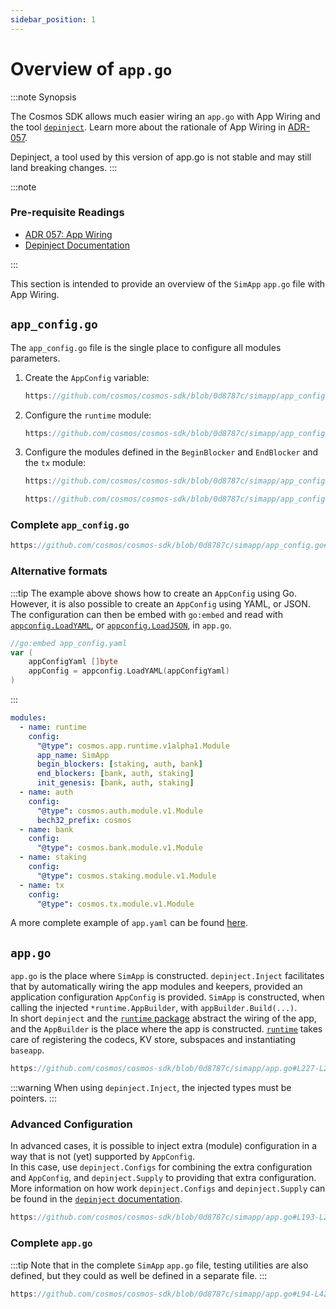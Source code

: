 ```yaml
---
sidebar_position: 1
---
```


# Overview of `app.go`

:::note Synopsis

The Cosmos SDK allows much easier wiring an `app.go` with App Wiring and the tool [`depinject`](../tooling/02-depinject.md).
Learn more about the rationale of App Wiring in [ADR-057](../architecture/adr-057-app-wiring.md).

Depinject, a tool used by this version of app.go is not stable and may still land breaking changes. 
:::

:::note

### Pre-requisite Readings

* [ADR 057: App Wiring](../architecture/adr-057-app-wiring.md)
* [Depinject Documentation](../tooling/02-depinject.md)

:::

This section is intended to provide an overview of the `SimApp` `app.go` file with App Wiring.

## `app_config.go`

The `app_config.go` file is the single place to configure all modules parameters.

1. Create the `AppConfig` variable:

    ```go reference
    https://github.com/cosmos/cosmos-sdk/blob/0d8787c/simapp/app_config.go#L77-L78
    ```

2. Configure the `runtime` module:

    ```go reference
    https://github.com/cosmos/cosmos-sdk/blob/0d8787c/simapp/app_config.go#L79-L137
    ```

3. Configure the modules defined in the `BeginBlocker` and `EndBlocker` and the `tx` module:

    ```go reference
    https://github.com/cosmos/cosmos-sdk/blob/0d8787c/simapp/app_config.go#L138-L156
    ```

    ```go reference
    https://github.com/cosmos/cosmos-sdk/blob/0d8787c/simapp/app_config.go#L170-L173
    ```

### Complete `app_config.go`

```go reference
https://github.com/cosmos/cosmos-sdk/blob/0d8787c/simapp/app_config.go#L52-L233
```

### Alternative formats

:::tip
The example above shows how to create an `AppConfig` using Go. However, it is also possible to create an `AppConfig` using YAML, or JSON.  
The configuration can then be embed with `go:embed` and read with [`appconfig.LoadYAML`](https://pkg.go.dev/cosmossdk.io/core/appconfig#LoadYAML), or [`appconfig.LoadJSON`](https://pkg.go.dev/cosmossdk.io/core/appconfig#LoadJSON), in `app.go`.

```go
//go:embed app_config.yaml
var (
    appConfigYaml []byte
    appConfig = appconfig.LoadYAML(appConfigYaml)
)
```

:::

```yaml
modules:
  - name: runtime
    config:
      "@type": cosmos.app.runtime.v1alpha1.Module
      app_name: SimApp
      begin_blockers: [staking, auth, bank]
      end_blockers: [bank, auth, staking]
      init_genesis: [bank, auth, staking]
  - name: auth
    config:
      "@type": cosmos.auth.module.v1.Module
      bech32_prefix: cosmos
  - name: bank
    config:
      "@type": cosmos.bank.module.v1.Module
  - name: staking
    config:
      "@type": cosmos.staking.module.v1.Module
  - name: tx
    config:
      "@type": cosmos.tx.module.v1.Module
```

A more complete example of `app.yaml` can be found [here](https://github.com/cosmos/cosmos-sdk/blob/91b1d83f1339e235a1dfa929ecc00084101a19e3/simapp/app.yaml).

## `app.go`

`app.go` is the place where `SimApp` is constructed. `depinject.Inject` facilitates that by automatically wiring the app modules and keepers, provided an application configuration `AppConfig` is provided. `SimApp` is constructed, when calling the injected `*runtime.AppBuilder`, with `appBuilder.Build(...)`.    
In short `depinject` and the [`runtime` package](https://pkg.go.dev/github.com/cosmos/cosmos-sdk/runtime) abstract the wiring of the app, and the `AppBuilder` is the place where the app is constructed. [`runtime`](https://pkg.go.dev/github.com/cosmos/cosmos-sdk/runtime) takes care of registering the codecs, KV store, subspaces and instantiating `baseapp`.

```go reference
https://github.com/cosmos/cosmos-sdk/blob/0d8787c/simapp/app.go#L227-L254
```

:::warning
When using `depinject.Inject`, the injected types must be pointers.
:::

### Advanced Configuration

In advanced cases, it is possible to inject extra (module) configuration in a way that is not (yet) supported by `AppConfig`.  
In this case, use `depinject.Configs` for combining the extra configuration and `AppConfig`, and `depinject.Supply` to providing that extra configuration.
More information on how work `depinject.Configs` and `depinject.Supply` can be found in the [`depinject` documentation](https://pkg.go.dev/cosmossdk.io/depinject).

```go reference
https://github.com/cosmos/cosmos-sdk/blob/0d8787c/simapp/app.go#L193-L224
```

### Complete `app.go`

:::tip
Note that in the complete `SimApp` `app.go` file, testing utilities are also defined, but they could as well be defined in a separate file.
:::

```go reference
https://github.com/cosmos/cosmos-sdk/blob/0d8787c/simapp/app.go#L94-L427
```
